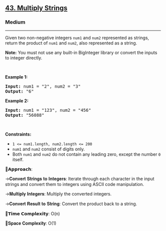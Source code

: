<h2><a href="https://leetcode.com/problems/multiply-strings">43. Multiply Strings</a></h2><h3>Medium</h3><hr><p>Given two non-negative integers <code>num1</code> and <code>num2</code> represented as strings, return the product of <code>num1</code> and <code>num2</code>, also represented as a string.</p>

<p><strong>Note:</strong>&nbsp;You must not use any built-in BigInteger library or convert the inputs to integer directly.</p>

<p>&nbsp;</p>
<p><strong class="example">Example 1:</strong></p>
<pre><strong>Input:</strong> num1 = "2", num2 = "3"
<strong>Output:</strong> "6"
</pre><p><strong class="example">Example 2:</strong></p>
<pre><strong>Input:</strong> num1 = "123", num2 = "456"
<strong>Output:</strong> "56088"
</pre>
<p>&nbsp;</p>
<p><strong>Constraints:</strong></p>

<ul>
	<li><code>1 &lt;= num1.length, num2.length &lt;= 200</code></li>
	<li><code>num1</code> and <code>num2</code> consist of digits only.</li>
	<li>Both <code>num1</code> and <code>num2</code>&nbsp;do not contain any leading zero, except the number <code>0</code> itself.</li>
</ul>

🧠𝗔𝗽𝗽𝗿𝗼𝗮𝗰𝗵:

->𝐂𝐨𝐧𝐯𝐞𝐫𝐭 𝐒𝐭𝐫𝐢𝐧𝐠𝐬 𝐭𝐨 𝐈𝐧𝐭𝐞𝐠𝐞𝐫𝐬: Iterate through each character in the input strings and convert them to integers using ASCII code manipulation.

->𝐌𝐮𝐥𝐭𝐢𝐩𝐥𝐲 𝐈𝐧𝐭𝐞𝐠𝐞𝐫𝐬: Multiply the converted integers.

->𝐂𝐨𝐧𝐯𝐞𝐫𝐭 𝐑𝐞𝐬𝐮𝐥𝐭 𝐭𝐨 𝐒𝐭𝐫𝐢𝐧𝐠: Convert the product back to a string.

🎯𝗧𝗶𝗺𝗲 𝗖𝗼𝗺𝗽𝗹𝗲𝘅𝗶𝘁𝘆: O(n)

🎯𝐒𝐩𝐚𝐜𝐞 𝐂𝐨𝐦𝐩𝐥𝐞𝐱𝐢𝐭𝐲: O(1)
